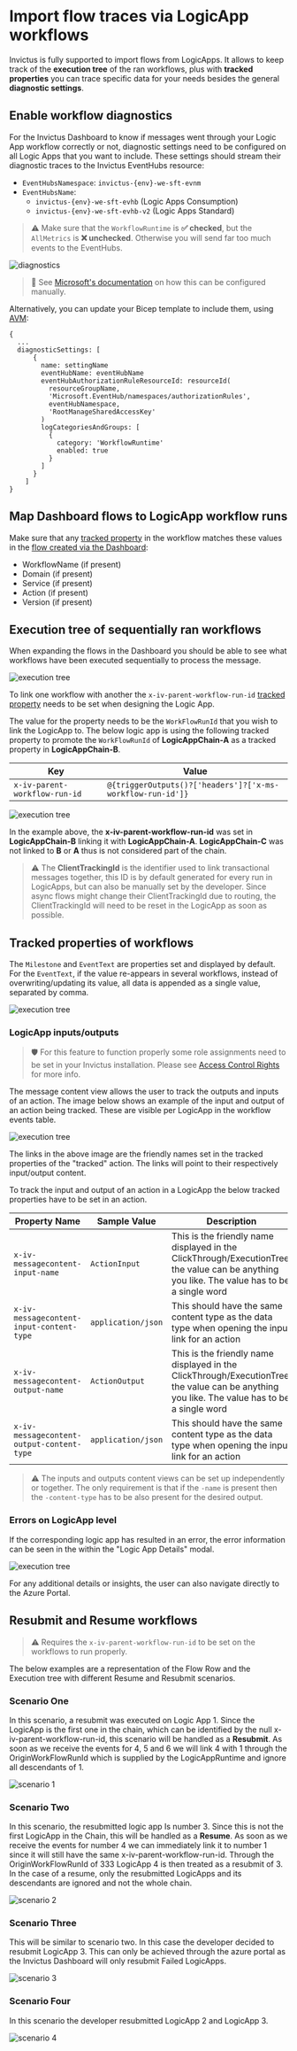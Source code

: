 # Import flow traces via LogicApp workflows
Invictus is fully supported to import flows from LogicApps. It allows to keep track of the **execution tree** of the ran workflows, plus with **tracked properties** you can trace specific data for your needs besides the general **diagnostic settings**.

## Enable workflow diagnostics
For the Invictus Dashboard to know if messages went through your Logic App workflow correctly or not, diagnostic settings need to be configured on all Logic Apps that you want to include. These settings should stream their diagnostic traces to the Invictus EventHubs resource:

* `EventHubsNamespace`: `invictus-{env}-we-sft-evnm`
* `EventHubsName`:
  * `invictus-{env}-we-sft-evhb` (Logic Apps Consumption) 
  * `invictus-{env}-we-sft-evhb-v2` (Logic Apps Standard)

> ⚠️ Make sure that the `WorkflowRuntime` is **✅ checked**, but the `AllMetrics` is **❌ unchecked**. Otherwise you will send far too much events to the EventHubs.

![diagnostics](../../images/ladiagnostics.png)

> 🔗 See [Microsoft's documentation](https://learn.microsoft.com/en-us/azure/logic-apps/monitor-workflows-collect-diagnostic-data?tabs=consumption) on how this can be configured manually.

Alternatively, you can update your Bicep template to include them, using [AVM](https://github.com/Azure/bicep-registry-modules/tree/main/avm/res/logic/workflow#parameter-diagnosticsettings):

```bicep
{
  ...
  diagnosticSettings: [
      {
        name: settingName
        eventHubName: eventHubName
        eventHubAuthorizationRuleResourceId: resourceId(
          resourceGroupName,
          'Microsoft.EventHub/namespaces/authorizationRules',
          eventHubNamespace,
          'RootManageSharedAccessKey'
        )
        logCategoriesAndGroups: [
          {
            category: 'WorkflowRuntime'
            enabled: true
          }
        ]
      }
    ]
}
```

## Map Dashboard flows to LogicApp workflow runs
Make sure that any [tracked property](#tracked-properties-of-workflows) in the workflow matches these values in the [flow created via the Dashboard](../editflows.md):
* WorkflowName (if present)
* Domain (if present)
* Service (if present)
* Action (if present)
* Version (if present)

## Execution tree of sequentially ran workflows
When expanding the flows in the Dashboard you should be able to see what workflows have been executed sequentially to process the message.

![execution tree](../../images/v2_events1.png)

To link one workflow with another the `x-iv-parent-workflow-run-id` [tracked property](#tracked-properties-of-workflows) needs to be set when designing the Logic App.

The value for the property needs to be the `WorkFlowRunId` that you wish to link the LogicApp to. The below logic app is using the following tracked property to promote the `WorkFlowRunId` of **LogicAppChain-A** as a tracked property in **LogicAppChain-B**.

| Key                           | Value                                                      |
| ----------------------------- | ---------------------------------------------------------- |
| `x-iv-parent-workflow-run-id` | `@{triggerOutputs()?['headers']?['x-ms-workflow-run-id']}` |

![execution tree](../../images/import-executiontree.png)

In the example above, the **x-iv-parent-workflow-run-id** was set in **LogicAppChain-B** linking it with **LogicAppChain-A**. **LogicAppChain-C** was not linked to **B** or **A** thus is not considered part of the chain.

> ⚠️ The **ClientTrackingId** is the identifier used to link transactional messages together, this ID is by default generated for every run in LogicApps, but can also be manually set by the developer. Since async flows might change their ClientTrackingId due to routing, the ClientTrackingId will need to be reset in the LogicApp as soon as possible.

## Tracked properties of workflows
The `Milestone` and `EventText` are properties set and displayed by default. For the `EventText`, if the value re-appears in several workflows, instead of overwriting/updating its value, all data is appended as a single value, separated by comma.

![execution tree](../../images/v2_events2.png)

### LogicApp inputs/outputs
> 🛡️ For this feature to function properly some role assignments need to be set in your Invictus installation. Please see [Access Control Rights](../accesscontrolrights.md) for more info.

The message content view allows the user to track the outputs and inputs of an action. The image below shows an example of the input and output of an action being tracked. These are visible per LogicApp in the workflow events table. 

![execution tree](../../images/v2_events3.png)

The links in the above image are the friendly names set in the tracked properties of the "tracked" action. The links will point to their respectively input/output content.

To track the input and output of an action in a LogicApp the below tracked properties have to be set in an action.

| Property Name                    | Sample Value | Description |
| -------------------------------- | ------------ | ----------- |
| `x-iv-messagecontent-input-name` | `ActionInput`  | This is the friendly name displayed in the ClickThrough/ExecutionTree, the value can be anything you like. The value has to be a single word |
| `x-iv-messagecontent-input-content-type` | `application/json` |This should have the same content type as the data type when opening the input link for an action|
| `x-iv-messagecontent-output-name` | `ActionOutput` | This is the friendly name displayed in the ClickThrough/ExecutionTree, the value can be anything you like. The value has to be a single word|
| `x-iv-messagecontent-output-content-type` | `application/json` | This should have the same content type as the data type when opening the input link for an action |

> ⚠️ The inputs and outputs content views can be set up independently or together. The only requirement is that if the `-name` is present then the `-content-type` has to be also present for the desired output.

### Errors on LogicApp level
If the corresponding logic app has resulted in an error, the error information can be seen in the within the "Logic App Details" modal.

![execution tree](../../images/v2_events5.png)

For any additional details or insights, the user can also navigate directly to the Azure Portal.

## Resubmit and Resume workflows
> ⚠️ Requires the `x-iv-parent-workflow-run-id` to be set on the workflows to run properly.

The below examples are a representation of the Flow Row and the Execution tree with different Resume and Resubmit scenarios.

### Scenario One

In this scenario, a resubmit was executed on Logic App 1. Since the LogicApp is the first one in the chain, which can be identified by the null x-iv-parent-workflow-run-id, this scenario will be handled as a **Resubmit**. As soon as we receive the events for 4, 5 and 6 we will link 4 with 1 through the OriginWorkFlowRunId which is supplied by the LogicAppRuntime and ignore all descendants of 1.

![scenario 1](../../images/import-scenario1.png)

### Scenario Two

In this scenario, the resubmitted logic app Is number 3. Since this is not the first LogicApp in the Chain, this will be handled as a **Resume**. As soon as we receive the events for number 4 we can immediately link it to number 1 since it will still have the same x-iv-parent-workflow-run-id. Through the OriginWorkFlowRunId of 333 LogicApp 4 is then treated as a resubmit of 3. In the case of a resume, only the resubmitted LogicApps and its descendants are ignored and not the whole chain.

![scenario 2](../../images/import-scenario2.png)

### Scenario Three

This will be similar to scenario two. In this case the developer decided to resubmit LogicApp 3. This can only be achieved through the azure portal as the Invictus Dashboard will only resubmit Failed LogicApps.

![scenario 3](../../images/import-scenario3.png)

### Scenario Four

In this scenario the developer resubmitted LogicApp 2 and LogicApp 3.

![scenario 4](../../images/import-scenario4.png)

